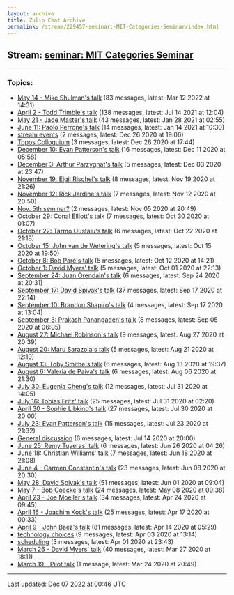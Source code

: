 ```yaml
---
layout: archive
title: Zulip Chat Archive
permalink: /stream/229457-seminar:-MIT-Categories-Seminar/index.html
---
```


## Stream: [seminar: MIT Categories Seminar](https://mattecapu.github.io/ct-zulip-archive/stream/229457-seminar:-MIT-Categories-Seminar/index.html)
---

### Topics:

* [May 14 - Mike Shulman's talk](topic/topic_May.2014.20-.20Mike.20Shulman's.20talk.html) (83 messages, latest: Mar 12 2022 at 14:31)
* [April 2 - Todd Trimble's talk](topic/topic_April.202.20-.20Todd.20Trimble's.20talk.html) (138 messages, latest: Jul 14 2021 at 12:04)
* [May 21 - Jade Master's talk](topic/topic_May.2021.20-.20Jade.20Master's.20talk.html) (43 messages, latest: Jan 28 2021 at 02:55)
* [June 11: Paolo Perrone's talk](topic/topic_June.2011.3A.20Paolo.20Perrone's.20talk.html) (14 messages, latest: Jan 14 2021 at 10:30)
* [stream events](topic/topic_stream.20events.html) (2 messages, latest: Dec 26 2020 at 19:06)
* [Topos Colloquium](topic/topic_Topos.20Colloquium.html) (3 messages, latest: Dec 26 2020 at 17:44)
* [December 10: Evan Patterson's talk](topic/topic_December.2010.3A.20Evan.20Patterson's.20talk.html) (16 messages, latest: Dec 11 2020 at 05:58)
* [December 3: Arthur Parzygnat's talk](topic/topic_December.203.3A.20Arthur.20Parzygnat's.20talk.html) (5 messages, latest: Dec 03 2020 at 23:47)
* [November 19: Eigil Rischel's talk](topic/topic_November.2019.3A.20Eigil.20Rischel's.20talk.html) (8 messages, latest: Nov 19 2020 at 21:26)
* [November 12: Rick Jardine's talk](topic/topic_November.2012.3A.20Rick.20Jardine's.20talk.html) (7 messages, latest: Nov 12 2020 at 20:50)
* [Nov. 5th seminar?](topic/topic_Nov.2E.205th.20seminar.3F.html) (2 messages, latest: Nov 05 2020 at 20:49)
* [October 29: Conal Elliott's talk](topic/topic_October.2029.3A.20Conal.20Elliott's.20talk.html) (7 messages, latest: Oct 30 2020 at 01:07)
* [October 22: Tarmo Uustalu's talk](topic/topic_October.2022.3A.20Tarmo.20Uustalu's.20talk.html) (6 messages, latest: Oct 22 2020 at 21:18)
* [October 15: John van de Wetering's talk](topic/topic_October.2015.3A.20John.20van.20de.20Wetering's.20talk.html) (5 messages, latest: Oct 15 2020 at 19:50)
* [October 8: Bob Paré's talk](topic/topic_October.208.3A.20Bob.20Par.C3.A9's.20talk.html) (5 messages, latest: Oct 12 2020 at 14:21)
* [October 1: David Myers' talk](topic/topic_October.201.3A.20David.20Myers'.20talk.html) (5 messages, latest: Oct 01 2020 at 22:13)
* [September 24: Juan Orendain's talk](topic/topic_September.2024.3A.20Juan.20Orendain's.20talk.html) (6 messages, latest: Sep 24 2020 at 20:31)
* [September 17: David Spivak's talk](topic/topic_September.2017.3A.20David.20Spivak's.20talk.html) (37 messages, latest: Sep 17 2020 at 22:14)
* [September 10: Brandon Shapiro's talk](topic/topic_September.2010.3A.20Brandon.20Shapiro's.20talk.html) (4 messages, latest: Sep 17 2020 at 13:04)
* [September 3: Prakash Panangaden's talk](topic/topic_September.203.3A.20Prakash.20Panangaden's.20talk.html) (8 messages, latest: Sep 05 2020 at 06:05)
* [August 27: Michael Robinson's talk](topic/topic_August.2027.3A.20Michael.20Robinson's.20talk.html) (9 messages, latest: Aug 27 2020 at 20:39)
* [August 20: Maru Sarazola's talk](topic/topic_August.2020.3A.20Maru.20Sarazola's.20talk.html) (5 messages, latest: Aug 21 2020 at 12:19)
* [August 13: Toby Smithe's talk](topic/topic_August.2013.3A.20Toby.20Smithe's.20talk.html) (6 messages, latest: Aug 13 2020 at 19:37)
* [August 6: Valeria de Paiva's talk](topic/topic_August.206.3A.20Valeria.20de.20Paiva's.20talk.html) (6 messages, latest: Aug 06 2020 at 21:30)
* [July 30: Eugenia Cheng's talk](topic/topic_July.2030.3A.20Eugenia.20Cheng's.20talk.html) (12 messages, latest: Jul 31 2020 at 14:05)
* [July 16: Tobias Fritz' talk](topic/topic_July.2016.3A.20Tobias.20Fritz'.20talk.html) (25 messages, latest: Jul 31 2020 at 02:20)
* [April 30 - Sophie Libkind's talk](topic/topic_April.2030.20-.20Sophie.20Libkind's.20talk.html) (27 messages, latest: Jul 30 2020 at 20:00)
* [July 23: Evan Patterson's talk](topic/topic_July.2023.3A.20Evan.20Patterson's.20talk.html) (15 messages, latest: Jul 23 2020 at 21:32)
* [General discussion](topic/topic_General.20discussion.html) (6 messages, latest: Jul 14 2020 at 20:00)
* [June 25: Remy Tuyeras' talk](topic/topic_June.2025.3A.20Remy.20Tuyeras'.20talk.html) (6 messages, latest: Jun 26 2020 at 04:26)
* [June 18: Christian Williams' talk](topic/topic_June.2018.3A.20Christian.20Williams'.20talk.html) (7 messages, latest: Jun 18 2020 at 21:08)
* [June 4 - Carmen Constantin's talk](topic/topic_June.204.20-.20Carmen.20Constantin's.20talk.html) (23 messages, latest: Jun 08 2020 at 20:30)
* [May 28: David Spivak's talk](topic/topic_May.2028.3A.20David.20Spivak's.20talk.html) (51 messages, latest: Jun 01 2020 at 09:04)
* [May 7 - Bob Coecke's talk](topic/topic_May.207.20-.20Bob.20Coecke's.20talk.html) (24 messages, latest: May 08 2020 at 09:38)
* [April 23 - Joe Moeller's talk](topic/topic_April.2023.20-.20Joe.20Moeller's.20talk.html) (34 messages, latest: Apr 24 2020 at 09:45)
* [April 16 - Joachim Kock's talk](topic/topic_April.2016.20-.20Joachim.20Kock's.20talk.html) (25 messages, latest: Apr 17 2020 at 00:33)
* [April 9 - John Baez's talk](topic/topic_April.209.20-.20John.20Baez's.20talk.html) (81 messages, latest: Apr 14 2020 at 05:29)
* [technology choices](topic/topic_technology.20choices.html) (9 messages, latest: Apr 03 2020 at 13:14)
* [scheduling](topic/topic_scheduling.html) (3 messages, latest: Apr 01 2020 at 23:43)
* [March 26 - David Myers' talk](topic/topic_March.2026.20-.20David.20Myers'.20talk.html) (40 messages, latest: Mar 27 2020 at 18:11)
* [March 19 - Pilot talk](topic/topic_March.2019.20-.20Pilot.20talk.html) (1 message, latest: Mar 24 2020 at 20:49)

<hr><p>Last updated: Dec 07 2022 at 00:46 UTC</p>